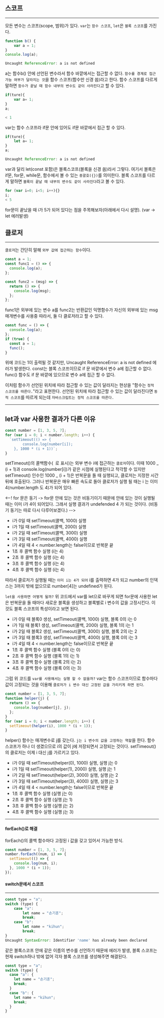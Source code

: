 ## 스코프

---

모든 변수는 스코프(scope, 범위)가 있다. `var`는 `함수 스코프`, `let`은 `블록 스코프`를 가진다.

```js
function b() {
    var a = 1;
}
console.log(a);

Uncaught ReferenceError: a is not defined
```

a는 함수b() 안에 선언된 변수라서 함수 바깥에서는 접근할 수 없다. `함수를 경계로 접근 가능 여부가 달라지는 것`을 함수 스코프(함수만 신경 씀)라고 한다. 함수 스코프를 다르게 말하면 `함수가 끝날 때 함수 내부의 변수도 같이 사라진다`고 할 수 있다.

```js
if(ture){
    var a= 1;
}
a;

< 1
```

var는 함수 스코프라 if문 안에 있어도 if문 바깥에서 접근 할 수 있다.

```js
if(ture){
    let a= 1;
}
a;

Uncaught ReferenceError: a is not defined
```

var과 달리 let(const 포함)은 블록스코프(블록을 신경 씀)라서 그렇다. 여기서 블록은 if문, for문, while문, 함수에서 볼 수 있는 `중괄호({})`를 의미한다. 블록 스코프를 다르게 말하면 `블록이 끝날 때 내부의 변수도 같이 사라진다`라고 볼 수 있다.

```js
for (var i=0; i<5; i++){}
i;
< 5
```

for문이 끝났을 때 i가 5가 되어 있다는 점을 주목해보자(아래에서 다시 설명). (var -> let 에러발생)

## 클로저

---

`클로저`는 간단히 말해 `외부 값에 접근하는 함수`이다.

```js
const a = 1;
const func1 = () => {
  console.log(a);
};

const func2 = (msg) => {
  return () => {
    console.log(msg);
  };
};
```

func1은 외부에 있는 변수 a를 func2는 반환값인 익명함수가 자신의 외부에 있는 msg 매개변수를 사용중 따라서, 둘 다 클로저라고 할 수 있다.

```js
const func = () => {
  console.log(a);
};
if (true) {
  const a = 1;
  func();
}
```

위에 코드는 1이 출력될 것 같지만, Uncaught ReferenceError: a is not defined 에러가 발생한다.
const는 블록 스코프이므로 if 문 바깥에서 변수 a에 접근할 수 없다. func() 함수도 if 문 바깥에 있으므로 변수 a에 접근 할 수 없다.

이처럼 함수가 선언된 위치에 따라 접근할 수 있는 값이 달라지는 현상을 "함수는 `정적 스코프를 따른다.`"라고 표현한다. 선언된 위치에 따라 접근할 수 있는 값이 달라진다면 `동적 스코프`를 따르게 되는데 `자바스크립트는 정적 스코프를 따른다.`

---

## let과 var 사용한 결과가 다른 이유

```js
const number = [1, 3, 5, 7];
for (var i = 0; i < number.length; i++) {
  `setTimeout(() => {
        console.log(number[i]);
    }, 1000 * (i + 1))`;
}
```

setTimeout()의 콜백함수(` `로 표시)는 외부 변수 i에 접근하는 `클로저`이다. 이때 1000 _ (i + 1)과 console.log(number[i])가 같은 시점에 실행된다고 착각할 수 있지만 setTimeout() 인수인 1000 _ (i + 1)은 반복문을 돌 때 실행되고, 클로저는 지정한 시간 뒤에 호출된다. 그러나 반복문은 매우 빠른 속도로 돌아 클로저가 실행 될 때는 i 는 이미 4(number.length 도 4)가 되어 있다.

<--! for 문은 동기 -> for문 안에 있는 것은 비동기이기 때문에 안에 있는 것이 실행될 때는 이미 i가 4이 되어있다. 그래서 실행 결과가 undefended 4 가 되는 것이다. (비동기 동기는 따로 다시 다루어보겠다.) -->

- i가 0일 때 setTimeout(콜백, 1000) 실행
- i가 1일 때 setTimeout(콜백, 2000) 실행
- i가 2일 때 setTimeout(콜백, 3000) 실행
- i가 3일 때 setTimeout(콜백, 4000) 실행
- i가 4일 때 4 < number.length는 false이므로 반복문 끝
- 1초 후 콜백 함수 실행 (i는 4)
- 2초 후 콜백 함수 실행 (i는 4)
- 3초 후 콜백 함수 실행 (i는 4)
- 4초 후 콜백 함수 실행 (i는 4)

따라서 클로저가 실행될 때는 `이미 i는 4가 되어` i를 출력하면 4가 되고 number의 인덱스는 3까지 밖에 없으므로 number[4]는 undefined가 된다.

`let을 사용하면 어떻게 될까?` 위 코드에서 var를 let으로 바꾸게 되면 for문에 사용한 let은 반복문을 돌 때마다 새로운 블록을 생성하고 블록별로 i 변수의 값을 고정시킨다. 이것도 블록 스코프의 특성이라고 보면 된다.

- i가 0일 때 블록0 생성, setTimeout(콜백, 1000) 실행, 블록 0의 i는 0
- i가 1일 때 블록1 생성, setTimeout(콜백, 2000) 실행, 블록 1의 i는 1
- i가 2일 때 블록2 생성, setTimeout(콜백, 3000) 실행, 블록 2의 i는 2
- i가 3일 때 블록3 생성, setTimeout(콜백, 4000) 실행, 블록 0의 i는 3
- i가 4일 때 4 < number.length는 false이므로 반복문 끝
- 1초 후 콜백 함수 실행 (블록 0의 i는 0)
- 2초 후 콜백 함수 실행 (블록 1의 i는 1)
- 3초 후 콜백 함수 실행 (블록 2의 i는 2)
- 4초 후 콜백 함수 실행 (블록 0의 i는 3)

그럼 위 코드를 `var를 사용해서는 실행 할 수 없을까?` var는 함수 스코프이므로 함수마다 값이 고정되는 것을 이용해 `클로저가 i 변수 대신 고정된 값을 가리키게 하면 된다`.

```js
const number = [1, 3, 5, 7];
function helper(j) {
  return () => {
    console.log(number[j], j);
  };
}
for (var i = 0; i < number.length; i++) {
  setTimeout(helper(i), 1000 * (i + 1));
}
```

helper() 함수는 매개변수로 j를 갖는다. `j는 i 변수의 값을 고정하는 역할`을 한다. 함수 스코프가 하나 더 생겼으므로 i의 값이 j에 저장되면서 고정되는 것이다. setTimeout()의 클로저는 이제 i 대신 j를 가르키고 있다.

- i가 0일 때 setTimeout(helper(0), 1000) 실행, 실행 j는 0
- i가 1일 때 setTimeout(helper(1), 2000) 실행, 실행 j는 1
- i가 2일 때 setTimeout(helper(2), 3000) 실행, 실행 j는 2
- i가 3일 때 setTimeout(helper(3), 4000) 실행, 실행 j는 3
- i가 4일 때 4 < number.length는 false이므로 반복문 끝
- 1초 후 콜백 함수 실행 (실행 j는 0)
- 2초 후 콜백 함수 실행 (실행 j는 1)
- 3초 후 콜백 함수 실행 (실행 j는 2)
- 4초 후 콜백 함수 실행 (실행 j는 3)

---

#### forEach()로 해결

forEach()의 콜백 함수마다 고정된 i 값을 갖고 있어서 가능한 방식.

```js
const number = [1, 3, 5, 7];
number.forEach((num, i) => {
  setTimeout(() => {
    console.log(num, i);
  }, 1000 * (i + 1));
});
```

#### switch문에서 스코프

---

```js
const type = "a";
switch (type) {
    case "a":
        let name = "손기훈";
        break;
    case "b":
        let name = "kihun";
        break;
}
Uncaught SyntaxError: Identifier 'name' has already been declared
```

같은 블록스코프 안에 같은 이름의 변수를 선언하기 때문에 에러가 발생, 블록 스코프는 현재 switch하나 밖에 없어 각자 블록 스코프를 생성해주면 해결된다.

```js
const type = "a";
switch (type) {
  case "a": {
    let name = "손기훈";
    break;
  }
  case "b": {
    let name = "kihun";
    break;
  }
}
```
